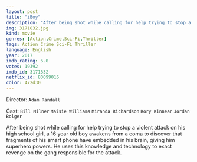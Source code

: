 ```yaml
---
layout: post
title: "iBoy"
description: "After being shot while calling for help trying to stop a violent attack on his high school girl, a 16 year old boy awakens from a coma to discover that fragments of his smart phone have embedded in his brain, giving him superhero powers. He uses this knowledge and technology to exact revenge on the gang responsible for the attack..."
img: 3171832.jpg
kind: movie
genres: [Action,Crime,Sci-Fi,Thriller]
tags: Action Crime Sci-Fi Thriller 
language: English
year: 2017
imdb_rating: 6.0
votes: 19392
imdb_id: 3171832
netflix_id: 80099016
color: 472d30
---
```

Director: `Adam Randall`  

Cast: `Bill Milner` `Maisie Williams` `Miranda Richardson` `Rory Kinnear` `Jordan Bolger` 

After being shot while calling for help trying to stop a violent attack on his high school girl, a 16 year old boy awakens from a coma to discover that fragments of his smart phone have embedded in his brain, giving him superhero powers. He uses this knowledge and technology to exact revenge on the gang responsible for the attack.
